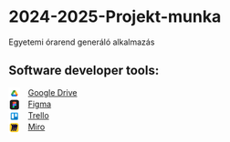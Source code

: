 # 2024-2025-Projekt-munka
Egyetemi órarend generáló alkalmazás
## Software developer tools:

<img src="./img/drive_icon.png" width="20" height="20" style="vertical-align: middle; margin-right: 10px;"> [Google Drive](https://drive.google.com/drive/folders/1GI1A31LWNP_YLqv3hnOa-4M02VlzKX9n?usp=sharing) <br>
<img src="./img/figma_icon.png" width="20" height="20" style="vertical-align: middle; margin-right: 10px;"> [Figma](https://www.figma.com/design/iXJbXJHyXxaZxrOFWi23jL/Untitled?t=aQdRlAzcCnlie6Qn-0) <br>
<img src="./img/trello_icon.png" width="20" height="20" style="vertical-align: middle; margin-right: 10px;"> [Trello](https://trello.com/b/tAIApkoZ/scrum-board) <br>
<img src="./img/miro_icon.png" width="20" height="20" style="vertical-align: middle; margin-right: 10px;"> [Miro](https://miro.com/welcomeonboard/azUyNVVMMU5jQVdVaEtuZlJBRUFmdDVDMUJBcmNycWNsbVp4bm9tNXJaZkRUb05hQm9qYmF6YmtQMmMzWVREa3wzNDU4NzY0NTg1MzMxODU4MTkxfDI/?share_link_id=805881295520)
